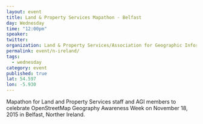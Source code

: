 ```yaml
---
layout: event
title: Land & Property Services Mapathon - Belfast
day: Wednesday
time: "12:00pm"
speaker: 
twitter: 
organization: Land & Property Services/Association for Geographic Information 
permalink: event/n-ireland/
tags: 
  - wednesday
category: event
published: true
lat: 54.597
lon: -5.930
---
```


Mapathon for Land and Property Services staff and AGI members to celebrate OpenStreetMap Geography Awareness Week on November 18, 2015 in Belfast, Norther Ireland.

